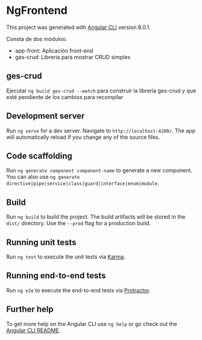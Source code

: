 # NgFrontend

This project was generated with [Angular CLI](https://github.com/angular/angular-cli) version 8.0.1.

Consta de dos módulos:
- app-front: Aplicación front-end
- ges-crud: Libreria para mostrar CRUD simples

## ges-crud

Ejecutar `ng build ges-crud --watch` para construir la libreria ges-crud y que esté pendiente de los cambios para recompilar


## Development server

Run `ng serve` for a dev server. Navigate to `http://localhost:4200/`. The app will automatically reload if you change any of the source files.

## Code scaffolding

Run `ng generate component component-name` to generate a new component. You can also use `ng generate directive|pipe|service|class|guard|interface|enum|module`.

## Build

Run `ng build` to build the project. The build artifacts will be stored in the `dist/` directory. Use the `--prod` flag for a production build.

## Running unit tests

Run `ng test` to execute the unit tests via [Karma](https://karma-runner.github.io).

## Running end-to-end tests

Run `ng e2e` to execute the end-to-end tests via [Protractor](http://www.protractortest.org/).

## Further help

To get more help on the Angular CLI use `ng help` or go check out the [Angular CLI README](https://github.com/angular/angular-cli/blob/master/README.md).
